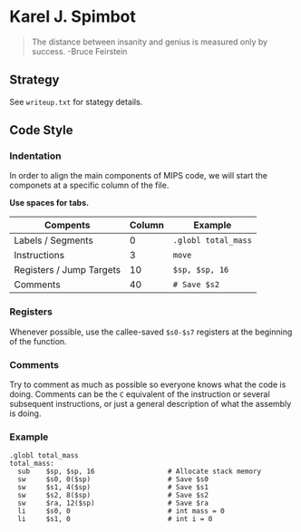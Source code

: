 # Karel J. Spimbot
> The distance between insanity and genius is measured only by success. -Bruce Feirstein

## Strategy
See `writeup.txt` for stategy details.

## Code Style

### Indentation
In order to align the main components of MIPS code, we will start the componets at a specific column of the file. 

**Use spaces for tabs.**

Compents | Column | Example
--- | --- | ---
Labels / Segments | 0 | `.globl total_mass`
Instructions | 3 | `move` |
Registers / Jump Targets | 10 | `$sp, $sp, 16`
Comments | 40 | `# Save $s2`

### Registers
Whenever possible, use the callee-saved `$s0-$s7` registers at the beginning of the function.

### Comments
Try to comment as much as possible so everyone knows what the code is doing. Comments can be the `C` equivalent of the instruction or several subsequent instructions, or just a general description of what the assembly is doing.

### Example
```
.globl total_mass
total_mass:
  sub    $sp, $sp, 16                  # Allocate stack memory
  sw     $s0, 0($sp)                   # Save $s0
  sw     $s1, 4($sp)                   # Save $s1
  sw     $s2, 8($sp)                   # Save $s2
  sw     $ra, 12($sp)                  # Save $ra
  li     $s0, 0                        # int mass = 0
  li     $s1, 0                        # int i = 0
```
